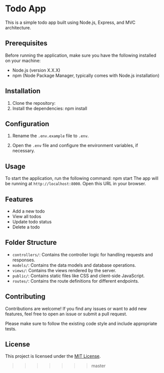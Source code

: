 
# Todo App

This is a simple todo app built using Node.js, Express, and MVC architecture.

## Prerequisites

Before running the application, make sure you have the following installed on your machine:

- Node.js (version X.X.X)
- npm (Node Package Manager, typically comes with Node.js installation)

## Installation

1. Clone the repository:
2. Install the dependencies: npm install

## Configuration

1. Rename the `.env.example` file to `.env`.

2. Open the `.env` file and configure the environment variables, if necessary.

## Usage

To start the application, run the following command: npm start 
The app will be running at `http://localhost:8000`. Open this URL in your browser.

## Features

- Add a new todo
- View all todos
- Update todo status
- Delete a todo

## Folder Structure

- `controllers/`: Contains the controller logic for handling requests and responses.
- `models/`: Contains the data models and database operations.
- `views/`: Contains the views rendered by the server.
- `public/`: Contains static files like CSS and client-side JavaScript.
- `routes/`: Contains the route definitions for different endpoints.

## Contributing

Contributions are welcome! If you find any issues or want to add new features, feel free to open an issue or submit a pull request.

Please make sure to follow the existing code style and include appropriate tests.

## License

This project is licensed under the [MIT License](LICENSE).




 




>>>>>>> master
